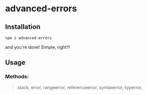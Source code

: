 # advanced-errors

## Installation

```
npm i advanced-errors
```

and you're done! Simple, right?!


## Usage

### Methods:

> stack,
> error,
> rangeerror,
> referenceerror,
> syntaxerror,
> typerror,